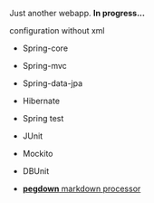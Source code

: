 Just another webapp. **In progress...**

configuration without xml

- Spring-core
- Spring-mvc
- Spring-data-jpa
- Hibernate

- Spring test
- JUnit
- Mockito
- DBUnit

- [**pegdown** markdown processor](https://github.com/sirthias/pegdown)